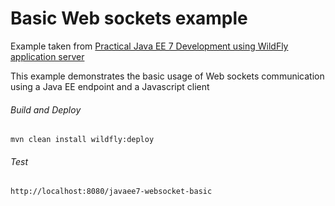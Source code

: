 Basic Web sockets example
=====================================
Example taken from [Practical Java EE 7 Development using WildFly application server](http://www.itbuzzpress.com/ebooks/java-ee-7-development-on-wildfly.html)

This example demonstrates the basic usage of Web sockets communication using a Java EE endpoint and a Javascript client

###### Build and Deploy
```shell
mvn clean install wildfly:deploy
```

###### Test
```shell
http://localhost:8080/javaee7-websocket-basic
```
 
